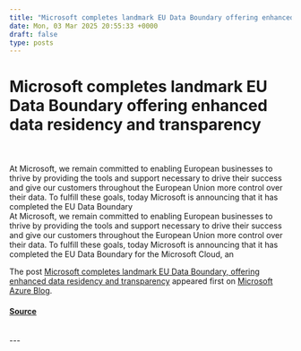 ```yaml
---
title: "Microsoft completes landmark EU Data Boundary offering enhanced data residency and transparency"
date: Mon, 03 Mar 2025 20:55:33 +0000
draft: false
type: posts
---
```

# Microsoft completes landmark EU Data Boundary offering enhanced data residency and transparency

<br/>

<br/>
At Microsoft, we remain committed to enabling European businesses to thrive by providing the tools and support necessary to drive their success and give our customers throughout the European Union more control over their data. To fulfill these goals, today Microsoft is announcing that it has completed the&#160;EU Data Boundary
<br/>
At Microsoft, we remain committed to enabling European businesses to thrive by providing the tools and support necessary to drive their success and give our customers throughout the European Union more control over their data. To fulfill these goals, today Microsoft is announcing that it has completed the EU Data Boundary for the Microsoft Cloud, an

The post [Microsoft completes landmark EU Data Boundary, offering enhanced data residency and transparency](https://blogs.microsoft.com/on-the-issues/2025/02/26/microsoft-completes-landmark-eu-data-boundary-offering-enhanced-data-residency-and-transparency/) appeared first on [Microsoft Azure Blog](https://azure.microsoft.com/en-us/blog).

#### [Source](https://blogs.microsoft.com/on-the-issues/2025/02/26/microsoft-completes-landmark-eu-data-boundary-offering-enhanced-data-residency-and-transparency/)

<br/>
---
